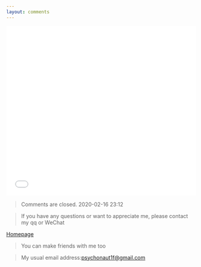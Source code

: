 ```yaml
---
layout: comments
---
```

<iframe frameborder="0" border="1" 
            marginwidth="0" marginheight="0"
            width="100%" height="450" 
            src="//music.163.com/outchain/player?type=2&amp;id=2175282&amp;auto=1&amp;height=80">
    </iframe>

>Comments are closed. 2020-02-16  23:12

>If you have any questions or want to appreciate me, please contact my qq or WeChat

[Homepage](https://fengwei2002.github.io/)

>You can make friends with me too

>My usual email address:psychonaut1f@gmail.com